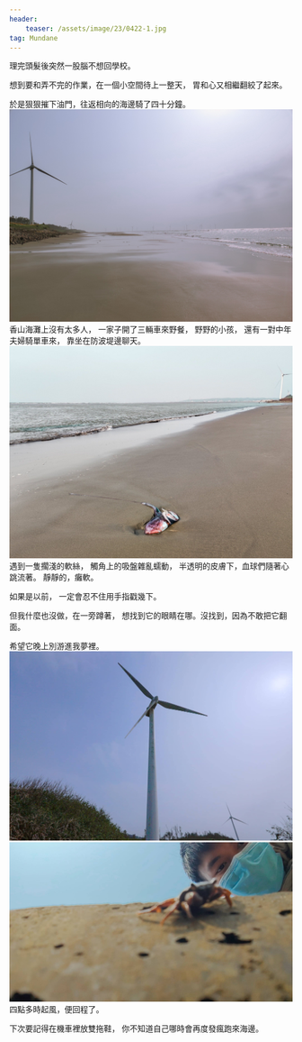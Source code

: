 ```yaml
---
header:
    teaser: /assets/image/23/0422-1.jpg
tag: Mundane
---
```

理完頭髮後突然一股腦不想回學校。

想到要和弄不完的作業，在一個小空間待上一整天，
胃和心又相繼翻絞了起來。

於是狠狠摧下油門，往返相向的海邊騎了四十分鐘。
![1](/assets/image/23/0422-3.jpg)
香山海灘上沒有太多人，
一家子開了三輛車來野餐，
野野的小孩，
還有一對中年夫婦騎單車來，
靠坐在防波堤邊聊天。
![1](/assets/image/23/0422-4.jpg)
遇到一隻擱淺的軟絲，
觸角上的吸盤雜亂蠕動，
半透明的皮膚下，血球們隨著心跳流著。
靜靜的，癱軟。

如果是以前，
一定會忍不住用手指戳幾下。

但我什麼也沒做，在一旁蹲著，
想找到它的眼睛在哪。沒找到，因為不敢把它翻面。

希望它晚上別游進我夢裡。
![1](/assets/image/23/0422-1.jpg)
![1](/assets/image/23/0422-2.jpg)
四點多時起風，便回程了。

下次要記得在機車裡放雙拖鞋，
你不知道自己哪時會再度發瘋跑來海邊。
